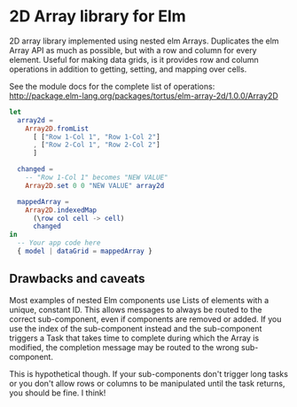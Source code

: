# 2D Array library for Elm

2D array library implemented using nested elm Arrays.
Duplicates the elm Array API as much as possible, but with
a row and column for every element. Useful for making data grids,
is it provides row and column operations in addition to getting,
setting, and mapping over cells.

See the module docs for the complete list of operations: http://package.elm-lang.org/packages/tortus/elm-array-2d/1.0.0/Array2D


```elm
let
  array2d =
    Array2D.fromList
      [ ["Row 1-Col 1", "Row 1-Col 2"]
      , ["Row 2-Col 1", "Row 2-Col 2"]
      ]

  changed =
    -- "Row 1-Col 1" becomes "NEW VALUE"
    Array2D.set 0 0 "NEW VALUE" array2d

  mappedArray =
    Array2D.indexedMap
      (\row col cell -> cell)
      changed
in
  -- Your app code here
  { model | dataGrid = mappedArray }
```

## Drawbacks and caveats

Most examples of nested Elm components use Lists of elements with a
unique, constant ID. This allows messages to always be routed to the correct
sub-component, even if components are removed or added. If you use the index
of the sub-component instead and the sub-component triggers a Task that takes
time to complete during which the Array is modified, the completion message
may be routed to the wrong sub-component.

This is hypothetical though. If your sub-components don't trigger long tasks
or you don't allow rows or columns to be manipulated until the task returns,
you should be fine. I think!

